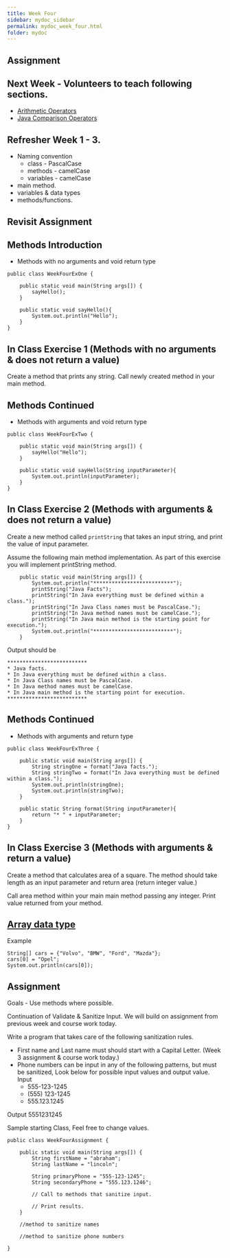 ```yaml
---
title: Week Four
sidebar: mydoc_sidebar
permalink: mydoc_week_four.html
folder: mydoc
---
```


## Assignment

## Next Week - Volunteers to teach following sections.
* [Arithmetic Operators](https://www.w3schools.com/java/java_operators.asp)
* [Java Comparison Operators](https://www.w3schools.com/java/java_operators.asp)

## Refresher Week 1 - 3.
* Naming convention 
  * class - PascalCase
  * methods - camelCase
  * variables - camelCase
* main method.
* variables & data types
* methods/functions.

## Revisit Assignment

## Methods Introduction 
* Methods with no arguments and void return type

```
public class WeekFourExOne {

    public static void main(String args[]) {
        sayHello();
    }

    public static void sayHello(){
        System.out.println("Hello");
    }
}
```

## In Class Exercise 1 (Methods with no arguments & does not return a value)
Create a method that prints any string. Call newly created method in your main method.

## Methods Continued
* Methods with arguments and void return type

```
public class WeekFourExTwo {

    public static void main(String args[]) {
        sayHello("Hello");
    }

    public static void sayHello(String inputParameter){
        System.out.println(inputParameter);
    }
}
```

## In Class Exercise 2 (Methods with arguments & does not return a value)
Create a new method called `printString` that takes an input string, and print the value of input parameter.

Assume the following main method implementation. As part of this exercise you will implement printString method.

```
    public static void main(String args[]) {
        System.out.println("**************************");
        printString("Java Facts");
        printString("In Java everything must be defined within a class.");
        printString("In Java Class names must be PascalCase.");
        printString("In Java method names must be camelCase.");
        printString("In Java main method is the starting point for execution.");
        System.out.println("**************************");
    }

```

Output should be
```
**************************
* Java facts.
* In Java everything must be defined within a class.
* In Java Class names must be PascalCase.
* In Java method names must be camelCase.
* In Java main method is the starting point for execution.
**************************
```

## Methods Continued
* Methods with arguments and return type

```
public class WeekFourExThree {

    public static void main(String args[]) {
        String stringOne = format("Java facts.");
        String stringTwo = format("In Java everything must be defined within a class.");
        System.out.println(stringOne);
        System.out.println(stringTwo);
    }

    public static String format(String inputParameter){
        return "* " + inputParameter;
    }
}
```

## In Class Exercise 3 (Methods with arguments & return a value)

Create a method that calculates area of a square. The method should take length as an input parameter and return area (return integer value.)

Call area method within your main main method passing any integer. Print value returned from your method.

## [Array data type](https://www.w3schools.com/java/java_arrays.asp)

Example
```
String[] cars = {"Volvo", "BMW", "Ford", "Mazda"};
cars[0] = "Opel";
System.out.println(cars[0]);
```


## Assignment
Goals - Use methods where possible.

Continuation of Validate & Sanitize Input. We will build on assignment from previous week and course work today.

Write a program that takes care of the following sanitization rules.

* First name and Last name must should start with a Capital Letter. (Week 3 assignment & course work today.)
* Phone numbers can be input in any of the following patterns, but must be sanitized, Look below for possible input values and output value.
  Input
  * 555-123-1245
  * (555) 123-1245
  * 555.123.1245

 Output
   5551231245

Sample starting Class, Feel free to change values.

```
public class WeekFourAssignment {

    public static void main(String args[]) {
        String firstName = "abraham";
        String lastName = "lincoln";

        String primaryPhone = "555-123-1245";
        String secondaryPhone = "555.123.1246";

        // Call to methods that sanitize input.

        // Print results.
    }
    
    //method to sanitize names

    //method to sanitize phone numbers

}
```